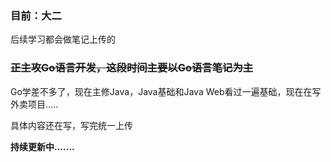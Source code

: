 ### 目前：大二

后续学习都会做笔记上传的

### ~~正主攻Go语言开发，这段时间主要以Go语言笔记为主~~

Go学差不多了，现在主修Java，Java基础和Java Web看过一遍基础，现在在写外卖项目.....



具体内容还在写，写完统一上传



**持续更新中.......**

